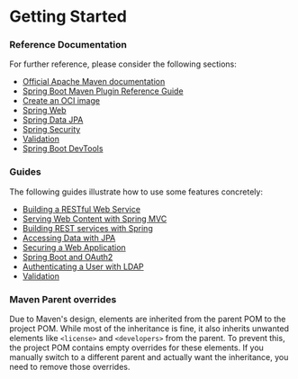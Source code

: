 # Getting Started

### Reference Documentation
For further reference, please consider the following sections:

* [Official Apache Maven documentation](https://maven.apache.org/guides/index.html)
* [Spring Boot Maven Plugin Reference Guide](https://docs.spring.io/spring-boot/3.4.6/maven-plugin)
* [Create an OCI image](https://docs.spring.io/spring-boot/3.4.6/maven-plugin/build-image.html)
* [Spring Web](https://docs.spring.io/spring-boot/3.4.6/reference/web/servlet.html)
* [Spring Data JPA](https://docs.spring.io/spring-boot/3.4.6/reference/data/sql.html#data.sql.jpa-and-spring-data)
* [Spring Security](https://docs.spring.io/spring-boot/3.4.6/reference/web/spring-security.html)
* [Validation](https://docs.spring.io/spring-boot/3.4.6/reference/io/validation.html)
* [Spring Boot DevTools](https://docs.spring.io/spring-boot/3.4.6/reference/using/devtools.html)

### Guides
The following guides illustrate how to use some features concretely:

* [Building a RESTful Web Service](https://spring.io/guides/gs/rest-service/)
* [Serving Web Content with Spring MVC](https://spring.io/guides/gs/serving-web-content/)
* [Building REST services with Spring](https://spring.io/guides/tutorials/rest/)
* [Accessing Data with JPA](https://spring.io/guides/gs/accessing-data-jpa/)
* [Securing a Web Application](https://spring.io/guides/gs/securing-web/)
* [Spring Boot and OAuth2](https://spring.io/guides/tutorials/spring-boot-oauth2/)
* [Authenticating a User with LDAP](https://spring.io/guides/gs/authenticating-ldap/)
* [Validation](https://spring.io/guides/gs/validating-form-input/)

### Maven Parent overrides

Due to Maven's design, elements are inherited from the parent POM to the project POM.
While most of the inheritance is fine, it also inherits unwanted elements like `<license>` and `<developers>` from the parent.
To prevent this, the project POM contains empty overrides for these elements.
If you manually switch to a different parent and actually want the inheritance, you need to remove those overrides.

